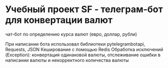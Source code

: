 # Учебный проект SF - телеграм-бот для конвертации валют

чат-бот по определению курса валют (евро, доллар, рубли)

При написании бота использовал библиотеки pytelegrambotapi, Requests, JSON
Кеширование с помощью Redis
Обработка исключений (Exception): конвертация одинаковой валюты, отслеживание ошибки в написании валюты и некорректного количества валюты
